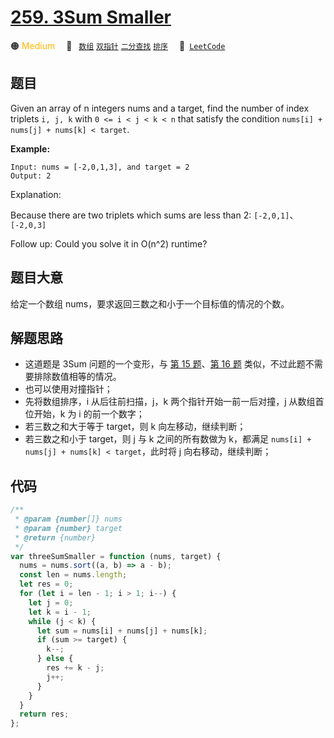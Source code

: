 # [259. 3Sum Smaller](https://leetcode.com/problems/3sum-smaller/)

🟠 <font color=#ffb800>Medium</font>&emsp; 🔖&ensp; [`数组`](/leetcode/outline/tag/array.md) [`双指针`](/leetcode/outline/tag/two-pointers.md) [`二分查找`](/leetcode/outline/tag/binary-search.md) [`排序`](/leetcode/outline/tag/sorting.md)&emsp; 🔗&ensp;[`LeetCode`](https://leetcode.com/problems/3sum-smaller/)

## 题目

Given an array of n integers nums and a target, find the number of index triplets `i, j, k` with `0 <= i < j < k < n` that satisfy the condition `nums[i] + nums[j] + nums[k] < target`.

**Example:**

```
Input: nums = [-2,0,1,3], and target = 2
Output: 2
```

Explanation:

Because there are two triplets which sums are less than 2: `[-2,0,1]`、`[-2,0,3]`

Follow up: Could you solve it in O(n^2) runtime?

## 题目大意

给定一个数组 nums，要求返回三数之和小于一个目标值的情况的个数。

## 解题思路

- 这道题是 3Sum 问题的一个变形，与 [第 15 题](./0015.md)、[第 16 题](./0016.md) 类似，不过此题不需要排除数值相等的情况。
- 也可以使用对撞指针；
- 先将数组排序，i 从后往前扫描，j，k 两个指针开始一前一后对撞，j 从数组首位开始，k 为 i 的前一个数字；
- 若三数之和大于等于 target，则 k 向左移动，继续判断；
- 若三数之和小于 target，则 j 与 k 之间的所有数做为 k，都满足 `nums[i] + nums[j] + nums[k] < target`，此时将 j 向右移动，继续判断；

## 代码

```javascript
/**
 * @param {number[]} nums
 * @param {number} target
 * @return {number}
 */
var threeSumSmaller = function (nums, target) {
  nums = nums.sort((a, b) => a - b);
  const len = nums.length;
  let res = 0;
  for (let i = len - 1; i > 1; i--) {
    let j = 0;
    let k = i - 1;
    while (j < k) {
      let sum = nums[i] + nums[j] + nums[k];
      if (sum >= target) {
        k--;
      } else {
        res += k - j;
        j++;
      }
    }
  }
  return res;
};
```
